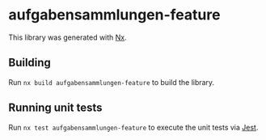 # aufgabensammlungen-feature

This library was generated with [Nx](https://nx.dev).

## Building

Run `nx build aufgabensammlungen-feature` to build the library.

## Running unit tests

Run `nx test aufgabensammlungen-feature` to execute the unit tests via [Jest](https://jestjs.io).
